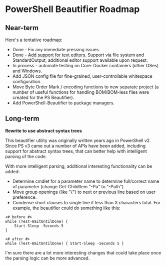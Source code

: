 # PowerShell Beautifier Roadmap

## Near-term

Here's a tentative roadmap:
* Done - Fix any immediate pressing issues.
* Done - [Add support for text editors.](ExternalEditors.md) Support via file system and StandardOutput; additional editor support available upon request.
* In process - automate testing on Core: Docker containers (other OSes) and Windows.
* Add JSON config file for fine-grained, user-controllable whitespace configuration.
* Move Byte Order Mark / encoding functions to new separate project (a number of useful functions for handling BOM/BOM-less files were created for the PS Beautifier).
* Add PowerShell-Beautifier to package managers.


## Long-term

**Rewrite to use abstract syntax trees**

This beautifier utility was originally written years ago in PowerShell v2.  Since PS v3 came out a number of APIs have been added, including support for abstract syntax trees, that can better help with intelligent parsing of the code.

With more intelligent parsing, additional interesting functionality can be added:
* Determine cmdlet for a parameter name to determine full/correct name of parameter (change Get-ChildItem "-Pa" to "-Path") 
* Move group openings (like "{") to next or previous line based on user preference.
* Condense short clauses to single line if less than X characters total.  For example, the beautifier could do something like this:

```
<# before #>
while (Test-WaitUntilDone) { 
	Start-Sleep -Seconds 5 
}

<# after #>
while (Test-WaitUntilDone) { Start-Sleep -Seconds 5 }
```

I'm sure there are a lot more interesting changes that could take place once the parsing logic can be more advanced.
